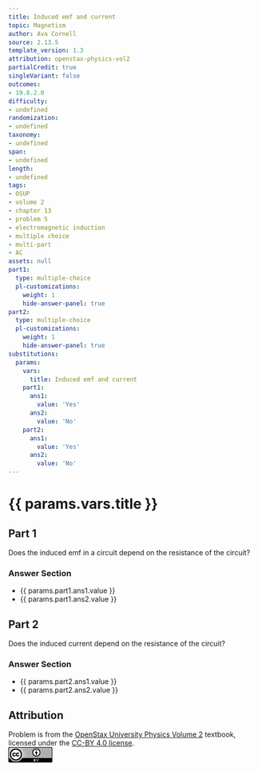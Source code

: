 ```yaml
---
title: Induced emf and current
topic: Magnetism
author: Ava Cornell
source: 2.13.5
template_version: 1.3
attribution: openstax-physics-vol2
partialCredit: true
singleVariant: false
outcomes:
- 19.8.2.0
difficulty:
- undefined
randomization:
- undefined
taxonomy:
- undefined
span:
- undefined
length:
- undefined
tags:
- OSUP
- volume 2
- chapter 13
- problem 5
- electromagnetic induction
- multiple choice
- multi-part
- AC
assets: null
part1:
  type: multiple-choice
  pl-customizations:
    weight: 1
    hide-answer-panel: true
part2:
  type: multiple-choice
  pl-customizations:
    weight: 1
    hide-answer-panel: true
substitutions:
  params:
    vars:
      title: Induced emf and current
    part1:
      ans1:
        value: 'Yes'
      ans2:
        value: 'No'
    part2:
      ans1:
        value: 'Yes'
      ans2:
        value: 'No'
---
```

# {{ params.vars.title }}

## Part 1

Does the induced emf in a circuit depend on the resistance of the circuit?

### Answer Section

- {{ params.part1.ans1.value }}
- {{ params.part1.ans2.value }}

## Part 2

Does the induced current depend on the resistance of the circuit?

### Answer Section

- {{ params.part2.ans1.value }}
- {{ params.part2.ans2.value }}

## Attribution

Problem is from the [OpenStax University Physics Volume 2](https://openstax.org/details/books/university-physics-volume-2) textbook, licensed under the [CC-BY 4.0 license](https://creativecommons.org/licenses/by/4.0/).<br>![Image representing the Creative Commons 4.0 BY license.](https://raw.githubusercontent.com/firasm/bits/master/by.png)